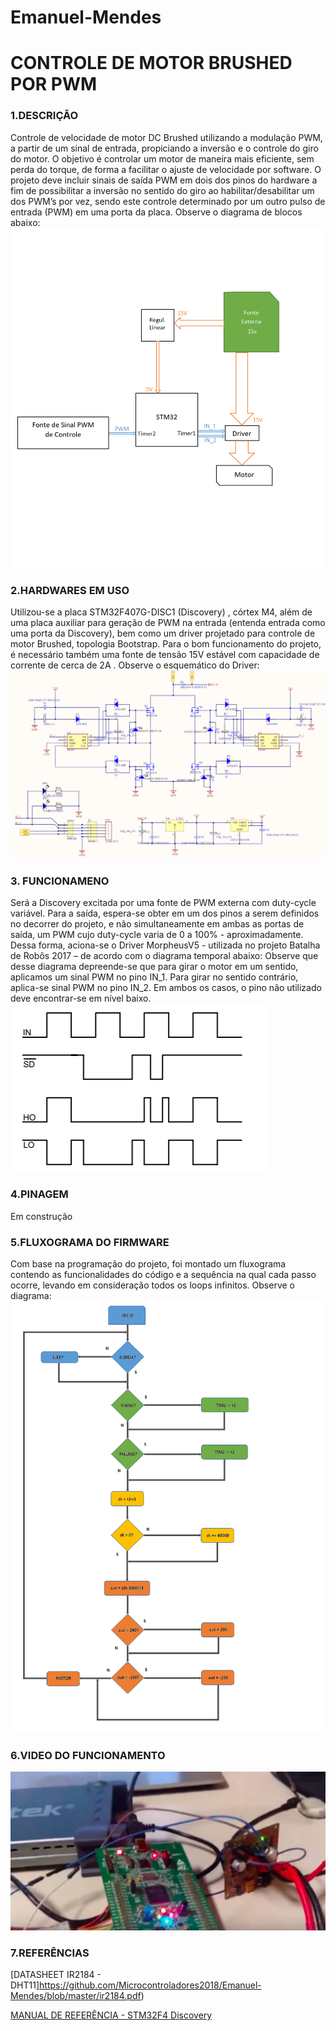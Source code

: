 ﻿# Emanuel-Mendes

# CONTROLE DE MOTOR BRUSHED POR PWM


### 1.DESCRIÇÃO
Controle de velocidade de motor DC Brushed utilizando a modulação PWM, a partir de um sinal de entrada, propiciando a inversão e o controle do giro do motor. O objetivo é controlar um motor de maneira mais eficiente, sem perda do torque, de forma a facilitar o ajuste de velocidade por software. O projeto deve incluir sinais de saída PWM em dois dos pinos do hardware a fim de possibilitar a inversão no sentido do giro ao habilitar/desabilitar um dos PWM’s por vez, sendo este controle determinado por um outro pulso de entrada (PWM) em uma porta da placa. Observe o diagrama de blocos abaixo:
![Figura 1](https://github.com/Microcontroladores2018/Emanuel-Mendes/blob/master/DiagramaBlocos.png)

### 2.HARDWARES EM USO

Utilizou-se a placa STM32F407G-DISC1 (Discovery) , córtex M4, além de uma placa auxiliar para geração de PWM na entrada (entenda entrada como uma porta da Discovery), bem como um driver projetado para controle de motor Brushed, topologia Bootstrap. Para o bom funcionamento do projeto, é necessário também uma fonte de tensão 15V estável com capacidade de corrente de cerca de 2A . Observe o esquemático do Driver:
![Figura 2](https://github.com/Microcontroladores2018/Emanuel-Mendes/blob/master/Driver.PNG)


### 3. FUNCIONAMENO

Será a Discovery excitada por uma fonte de PWM externa com duty-cycle variável. Para a saída, espera-se obter em um dos pinos a serem definidos no decorrer do projeto, e não simultaneamente em ambas as portas de saída, um PWM cujo duty-cycle varia de 0 a 100% - aproximadamente. Dessa forma, aciona-se o Driver MorpheusV5 - utilizada no projeto Batalha de Robôs 2017 – de acordo com o diagrama temporal abaixo: 
Observe que desse diagrama depreende-se que para girar o motor em um sentido, aplicamos um sinal PWM no pino IN_1. Para girar no sentido contrário, aplica-se sinal PWM no pino IN_2. Em ambos os casos, o pino não utilizado deve encontrar-se em nível baixo.
![Figura 3](https://github.com/Microcontroladores2018/Emanuel-Mendes/blob/master/DiagramaTempo.PNG) 

### 4.PINAGEM

Em construção

### 5.FLUXOGRAMA DO FIRMWARE

Com base na programação do projeto, foi montado um fluxograma contendo as funcionalidades do código e a sequência na qual cada passo ocorre, levando em consideração todos os loops infinitos. Observe o diagrama:
![Figura 4](https://github.com/Microcontroladores2018/Emanuel-Mendes/blob/master/FLUXOGRAMA.png)

### 6.VIDEO DO FUNCIONAMENTO
[![video](https://github.com/Microcontroladores2018/Emanuel-Mendes/blob/master/Capture.PNG)](https://www.youtube.com/watch?v=K7pEcNUHPrc&feature=youtu.be)

### 7.REFERÊNCIAS

 [DATASHEET IR2184 - DHT11]https://github.com/Microcontroladores2018/Emanuel-Mendes/blob/master/ir2184.pdf)

[MANUAL DE REFERÊNCIA - STM32F4 Discovery](http://www.st.com/content/ccc/resource/technical/document/reference_manual/3d/6d/5a/66/b4/99/40/d4/DM00031020.pdf/files/DM00031020.pdf/jcr:content/translations/en.DM00031020.pdf)
